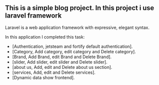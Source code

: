 
## This is a simple blog project. In this project i use laravel framework

Laravel is a web application framework with expressive, elegant syntax. 
    <p>In this application I completed this task:<p>
- [Authentication, jetsteam and fortify default authentication].
- [Category, Add category, edit category and Delete category].
- [Brand, Add Brand, edit Brand and Delete Brand].
- [slider, Add slider, edit slider and Delete slider].
- [about us, Add, edit and Delete about us section].
- [services, Add, edit and Delete services].
- [Dynamic data show frontend].
